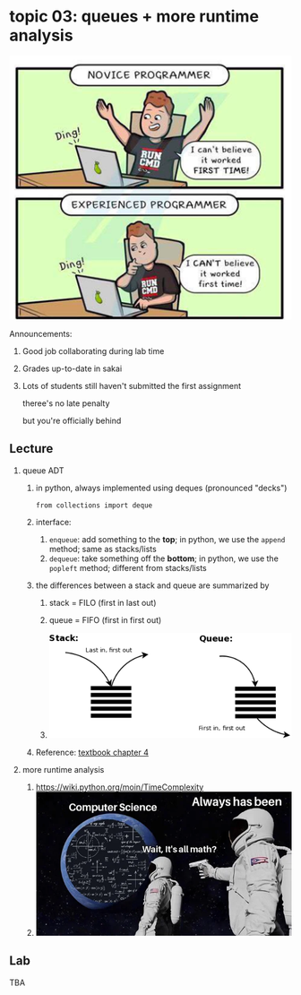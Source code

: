# topic 03: queues + more runtime analysis

<center>
<img width=600px src=tests.png />
</center>

Announcements:

1. Good job collaborating during lab time
1. Grades up-to-date in sakai
1. Lots of students still haven't submitted the first assignment 

    theree's no late penalty
    
    but you're officially behind

## Lecture

1. queue ADT
    1. in python, always implemented using deques (pronounced "decks")
       ```
       from collections import deque
       ```
    1. interface:
        1. `enqueue`: add something to the **top**; in python, we use the `append` method; same as stacks/lists
        1. `dequeue`: take something off the **bottom**; in python, we use the `popleft` method; different from stacks/lists
    1. the differences between a stack and queue are summarized by
    
        1. stack = FILO (first in last out)

        1. queue = FIFO (first in first out)

        1. <a href=https://gohighbrow.com/stacks-and-queues/><img src=stack-v-queue.png /></a>

    1. Reference: [textbook chapter 4](https://runestone.academy/runestone/books/published/pythonds/BasicDS/toctree.html)

1. more runtime analysis
    1. <https://wiki.python.org/moin/TimeComplexity>
    1. <img src=math.webp />

## Lab

TBA
<!--
1. [Click here to complete the mid-semester survey if you haven't already](https://docs.google.com/forms/d/1vJ9UnXJVtI9kxI3uobiB3TEh9EuLzfPR2SG4VRod-fU/)

1. Check your answers for page 9 of the `big-o.pdf` notes.
   (There is nothing to submit for this problem, it is only for your own reference.)
    1. `1 = O(n)`
    1. `3n log(n) = O(n^2)`
    1. `1 = Omega(1/n)`
    1. `log_2 n = Theta(log_3 n)`
    1. `log n = Omega(1/log n)`
    1. `5x10^30 = O(log n)`
    1. `log n = Theta(log n^2)`
    1. `2^n = O(3^n)`
    1. `1/n = O(sqrt(1/n))`
    1. `log n = O( (log n)^2 )`

1. The file `palindrome.py` contains two functions.
   Both functions check whether the input container is a palindrome,
   and both functions work correctly no matter whether the input container is a `str`, `list`, or `deque`.

   Run the doctests to verify that both functions are correct:
   ```
   $ python3 -m doctest palindrome.py
   ```

   Complete the following table, where each entry is the runtime of the corresponding function when the input `container` is of the corresponding type.
   Write the runtimes in terms of `n=len(container)` using big-O notation.

   |                        | `str` | `list` | `deque` |
   | ---------------------- | ----- | ------ | ------- |
   | `check_palindrome_1`   |  O(n) |        |         |
   | `check_palindrome_2`   |       |        |         |

   **HINT:**
   The runtimes for indexing into a string are the same as those for indexing a list, which is O(1).
   The runtime for indexing into a deque is O(n).

   **HINT:**
   One of these entries should be asymptotically larger than the others.

1. In this problem, you will use the [timeit module](https://docs.python.org/3/library/timeit.html) in python to actually calculate the runtimes of these two functions.
   This module is used on the command line in the following way:
   ```
   $ python3 -m timeit -s 'SETUP_CODE' 'CODE_TO_TIME'
   ```
   where `SETUP_CODE` is a code snippet that defines some variables, and `CODE_TO_TIME` is a code snippet that will get run 1000000 times in order to determine how fast the code is.

   For example, in order to measure the runtime of the `check_palindrome_1` function on a list and deque of length 5, we could run the commands:
   ```
   $ python3 -m timeit -s 'import palindrome; xs=[1,2,3,2,1]' 'palindrome.check_palindrome_1(xs)'
   $ python3 -m timeit -s 'import palindrome; from collections import deque; xs=deque([1,2,3,2,1])' 'palindrome.check_palindrome_1(xs)'
   ```
   Because these containers are so small, the runtime is insignificant.
   (I get about 0.7 microseconds for both examples).
   Neither of these functions is slow because `n` is small.

   What we're really interested in, however, is when `n` is large.
   We can easily generate large containers using python's container multiplication operator.
   For example `[1]*100000` will give us a container of length one hundred thousand with all ones.
   ```
   $ python3 -m timeit -s 'import palindrome; from collections import deque; xs=deque([1]*100000)' 'palindrome.check_palindrome_1(xs)'
   ```

   Complete the following table with actual measured runtimes by substituting the values for `xs` and the function in the command above.

   |                        | `xs=("1"*100000)` | `xs=([1]*100000)` | `xs=deque([1]*100000)` |
   | ---------------------- | ---------------- | ---------------- | --------------------- |
   | `check_palindrome_1`   |                  |                  |                       |
   | `check_palindrome_2`   |                  |                  |                       |

   You should observe that one of these entries is significantly slower than the others.
   This slow entry should match the asymptotically large entry from the previous problem.

**Submission:**
Copy/paste the completed tables into sakai.
Each table is worth 1 point.
-->

